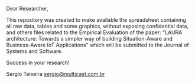 Dear Researcher,

This repository was created to make available the spreadsheet containing all raw data, tables and some graphics, without exposing confidential data, and others files related to the Empirical Evaluation of the paper:
"LAURA architecture: Towards a simpler way of building Situation-Aware and Business-Aware IoT Applications" which will be submitted to the Journal of Systems and Software.


Success in your research!

Sergio Teixeira
sergio@multicast.com.br
